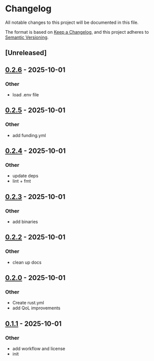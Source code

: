 # Changelog

All notable changes to this project will be documented in this file.

The format is based on [Keep a Changelog](https://keepachangelog.com/en/1.0.0/),
and this project adheres to [Semantic Versioning](https://semver.org/spec/v2.0.0.html).

## [Unreleased]

## [0.2.6](https://github.com/jonaylor89/netbook/compare/v0.2.5...v0.2.6) - 2025-10-01

### Other

- load .env file

## [0.2.5](https://github.com/jonaylor89/netbook/compare/v0.2.4...v0.2.5) - 2025-10-01

### Other

- add funding.yml

## [0.2.4](https://github.com/jonaylor89/netbook/compare/v0.2.3...v0.2.4) - 2025-10-01

### Other

- update deps
- lint + fmt

## [0.2.3](https://github.com/jonaylor89/netbook/compare/v0.2.2...v0.2.3) - 2025-10-01

### Other

- add binaries

## [0.2.2](https://github.com/jonaylor89/netbook/compare/v0.2.1...v0.2.2) - 2025-10-01

### Other

- clean up docs

## [0.2.0](https://github.com/jonaylor89/netbook/compare/v0.1.1...v0.2.0) - 2025-10-01

### Other

- Create rust.yml
- add QoL improvements

## [0.1.1](https://github.com/jonaylor89/netbook/compare/v0.1.0...v0.1.1) - 2025-10-01

### Other

- add workflow and license
- init
